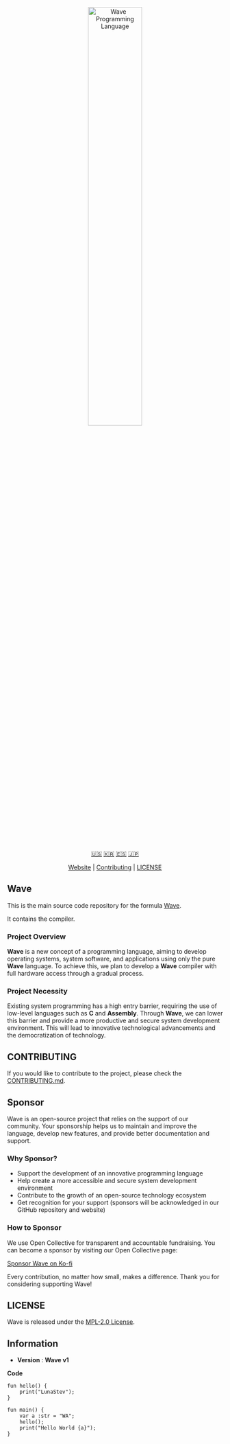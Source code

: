<div align="center">
  <picture>
    <img alt="Wave Programming Language"
         src="https://wave-lang.dev/assets/img/features/wave.png"
         width="50%">
  </picture>

[🇺🇸][ENGLISH] [🇰🇷][KOREAN] [🇪🇸][SPANISH] [🇯🇵][JAPANESE]

[Website][Wave] | [Contributing] | [LICENSE]

</div>

[Wave]: https://www.wave-lang.dev
[Contributing]: CONTRIBUTING.md
[LICENSE]: LICENSE

[KOREAN]: .github/readme/KOREAN.md
[ENGLISH]: README.md
[SPANISH]: .github/readme/SPANISH.md
[JAPANESE]: .github/readme/JAPANESE.md

## Wave

This is the main source code repository for the formula [Wave].

It contains the compiler.

### Project Overview

**Wave** is a new concept of a programming language, aiming to develop operating systems, system software, and applications using only the pure **Wave** language.
To achieve this, we plan to develop a **Wave** compiler with full hardware access through a gradual process.

### Project Necessity

Existing system programming has a high entry barrier, requiring the use of low-level languages such as **C** and **Assembly**.
Through **Wave**, we can lower this barrier and provide a more productive and secure system development environment.
This will lead to innovative technological advancements and the democratization of technology.

## CONTRIBUTING

If you would like to contribute to the project, please check the [CONTRIBUTING.md][Contributing].

## Sponsor

Wave is an open-source project that relies on the support of our community. Your sponsorship helps us to maintain and improve the language, develop new features, and provide better documentation and support.

### Why Sponsor?

- Support the development of an innovative programming language
- Help create a more accessible and secure system development environment
- Contribute to the growth of an open-source technology ecosystem
- Get recognition for your support (sponsors will be acknowledged in our GitHub repository and website)

### How to Sponsor

We use Open Collective for transparent and accountable fundraising. You can become a sponsor by visiting our Open Collective page:

[Sponsor Wave on Ko-fi](https://ko-fi.com/lunasev)

Every contribution, no matter how small, makes a difference. Thank you for considering supporting Wave!

## LICENSE

Wave is released under the [MPL-2.0 License](LICENSE).

## Information

- **Version** : **Wave v1**

**Code**

```wave
fun hello() {
    print("LunaStev");
}

fun main() {
    var a :str = "WA";
    hello();
    print("Hello World {a}");
}
```
